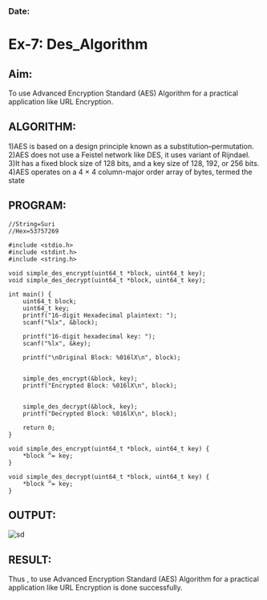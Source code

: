 ### Date:
# Ex-7: Des_Algorithm
## Aim:
To use Advanced Encryption Standard (AES) Algorithm for a practical application like URL Encryption.
## ALGORITHM:

1)AES is based on a design principle known as a substitution–permutation.</br>
2)AES does not use a Feistel network like DES, it uses variant of Rijndael.</br>
3)It has a fixed block size of 128 bits, and a key size of 128, 192, or 256 bits.</br>
4)AES operates on a 4 × 4 column-major order array of bytes, termed the state</br>

## PROGRAM:
```
//String=Suri
//Hex=53757269

#include <stdio.h>
#include <stdint.h>
#include <string.h>

void simple_des_encrypt(uint64_t *block, uint64_t key);
void simple_des_decrypt(uint64_t *block, uint64_t key);

int main() {
    uint64_t block;
    uint64_t key;
    printf("16-digit Hexadecimal plaintext: ");
    scanf("%lx", &block);
    
    printf("16-digit hexadecimal key: ");
    scanf("%lx", &key);

    printf("\nOriginal Block: %016lX\n", block);
    

    simple_des_encrypt(&block, key);
    printf("Encrypted Block: %016lX\n", block);
    

    simple_des_decrypt(&block, key);
    printf("Decrypted Block: %016lX\n", block);

    return 0;
}

void simple_des_encrypt(uint64_t *block, uint64_t key) {
    *block ^= key;  
}

void simple_des_decrypt(uint64_t *block, uint64_t key) {
    *block ^= key;  
}
```

## OUTPUT:
![sd](https://github.com/user-attachments/assets/b6605328-1f97-47e6-a7d8-3b81f395e87a)


## RESULT:
Thus , to use Advanced Encryption Standard (AES) Algorithm for a practical application like URL Encryption is done successfully.

